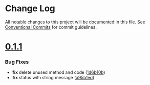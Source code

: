 # Change Log

All notable changes to this project will be documented in this file.
See [Conventional Commits](https://conventionalcommits.org) for commit guidelines.



# [0.1.1](https://github.com/go-jarvis/statuserrors/compare/v0.1.0...v0.1.1)

### Bug Fixes

* **fix** delete unused method and code ([1d6b10b](https://github.com/go-jarvis/statuserrors/commit/1d6b10bf003cc89be0afb6499e99c2edc87ddcd9))
* **fix** status with string message ([a95b1ed](https://github.com/go-jarvis/statuserrors/commit/a95b1ed33b406f5448be373f45404e21a908fb05))
